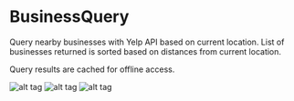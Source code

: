 # BusinessQuery

Query nearby businesses with Yelp API based on current location. List of businesses returned is sorted based on distances from current location.

Query results are cached for offline access.

![alt tag](https://www.dropbox.com/s/betk7xdggows5n5/BQDemo1.png?dl=1)
![alt tag](https://www.dropbox.com/s/p7kaowjmhm3gplg/BQDemo2.png?dl=1)
![alt tag](https://www.dropbox.com/s/9eou4pnlpvmkhvr/BQDemo3.png?dl=1)
